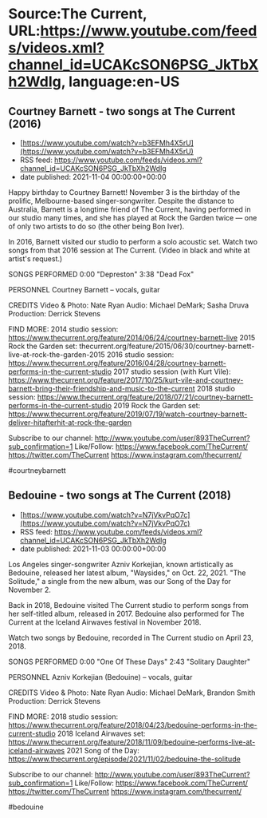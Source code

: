 # Source:The Current, URL:https://www.youtube.com/feeds/videos.xml?channel_id=UCAKcSON6PSG_JkTbXh2WdIg, language:en-US

## Courtney Barnett - two songs at The Current (2016)
 - [https://www.youtube.com/watch?v=b3EFMh4X5rU](https://www.youtube.com/watch?v=b3EFMh4X5rU)
 - RSS feed: https://www.youtube.com/feeds/videos.xml?channel_id=UCAKcSON6PSG_JkTbXh2WdIg
 - date published: 2021-11-04 00:00:00+00:00

Happy birthday to Courtney Barnett! November 3 is the birthday of the prolific, Melbourne-based singer-songwriter. Despite the distance to Australia, Barnett is a longtime friend of The Current, having performed in our studio many times, and she has played at Rock the Garden twice — one of only two artists to do so (the other being Bon Iver).

In 2016, Barnett visited our studio to perform a solo acoustic set. Watch two songs from that 2016 session at The Current. (Video in black and white at artist's request.)

SONGS PERFORMED
0:00 "Depreston"
3:38 "Dead Fox"

PERSONNEL
Courtney Barnett – vocals, guitar

CREDITS
Video & Photo: Nate Ryan
Audio: Michael DeMark; Sasha Druva
Production: Derrick Stevens

FIND MORE:
2014 studio session: https://www.thecurrent.org/feature/2014/06/24/courtney-barnett-live
2015 Rock the Garden set: thecurrent.org/feature/2015/06/30/courtney-barnett-live-at-rock-the-garden-2015
2016 studio session:
https://www.thecurrent.org/feature/2016/04/28/courtney-barnett-performs-in-the-current-studio
2017 studio session (with Kurt Vile): 
https://www.thecurrent.org/feature/2017/10/25/kurt-vile-and-courtney-barnett-bring-their-friendship-and-music-to-the-current
2018 studio session:
https://www.thecurrent.org/feature/2018/07/21/courtney-barnett-performs-in-the-current-studio
2019 Rock the Garden set:
https://www.thecurrent.org/feature/2019/07/19/watch-courtney-barnett-deliver-hitafterhit-at-rock-the-garden

Subscribe to our channel:
http://www.youtube.com/user/893TheCurrent?sub_confirmation=1
Like/Follow:
https://www.facebook.com/TheCurrent/
https://twitter.com/TheCurrent
https://www.instagram.com/thecurrent/

#courtneybarnett

## Bedouine - two songs at The Current (2018)
 - [https://www.youtube.com/watch?v=N7jVkvPqO7c](https://www.youtube.com/watch?v=N7jVkvPqO7c)
 - RSS feed: https://www.youtube.com/feeds/videos.xml?channel_id=UCAKcSON6PSG_JkTbXh2WdIg
 - date published: 2021-11-03 00:00:00+00:00

Los Angeles singer-songwriter Azniv Korkejian, known artistically as Bedouine, released her latest album, "Waysides," on Oct. 22, 2021. "The Solitude," a single from the new album, was our Song of the Day for November 2.

Back in 2018, Bedouine visited The Current studio to perform songs from her self-titled album, released in 2017. Bedouine also performed for The Current at the Iceland Airwaves festival in November 2018. 

Watch two songs by Bedouine, recorded in The Current studio on April 23, 2018. 

SONGS PERFORMED
0:00 "One Of These Days"
2:43 "Solitary Daughter"

PERSONNEL
Azniv Korkejian (Bedouine) – vocals, guitar

CREDITS
Video & Photo: Nate Ryan
Audio: Michael DeMark, Brandon Smith
Production: Derrick Stevens

FIND MORE:
2018 studio session: https://www.thecurrent.org/feature/2018/04/23/bedouine-performs-in-the-current-studio
2018 Iceland Airwaves set: https://www.thecurrent.org/feature/2018/11/09/bedouine-performs-live-at-iceland-airwaves
2021 Song of the Day: https://www.thecurrent.org/episode/2021/11/02/bedouine-the-solitude

Subscribe to our channel:
http://www.youtube.com/user/893TheCurrent?sub_confirmation=1
Like/Follow:
https://www.facebook.com/TheCurrent/
https://twitter.com/TheCurrent
https://www.instagram.com/thecurrent/

#bedouine

